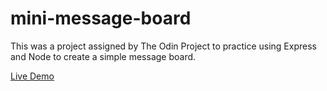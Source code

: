 # mini-message-board

This was a project assigned by The Odin Project to practice using Express and Node to create a simple message board.

[Live Demo](https://mini-message-board-laws.fly.dev/)
